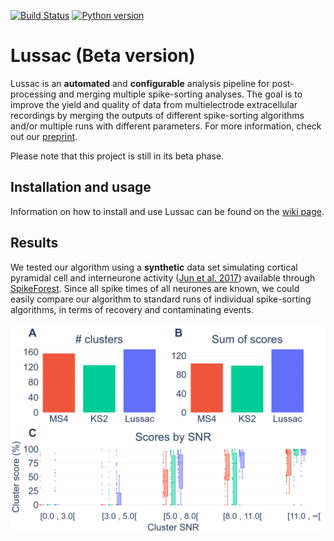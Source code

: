 
[![Build Status](https://github.com/BarbourLab/lussac/actions/workflows/testing-dataset.yml/badge.svg)](https://github.com/BarbourLab/lussac/actions/workflows/testing-dataset.yml/badge.svg) [![Python version](https://img.shields.io/badge/python-3.10-blue.svg)](https://img.shields.io/badge/python-3.10-blue.svg)

# Lussac (Beta version)

Lussac is an **automated** and **configurable** analysis pipeline for post-processing and merging multiple spike-sorting analyses. The goal is to improve the yield and quality of data from multielectrode extracellular recordings by merging the outputs of different spike-sorting algorithms and/or multiple runs with different parameters.
For more information, check out our [preprint](https://www.biorxiv.org/content/10.1101/2022.02.08.479192v1).

Please note that this project is still in its beta phase.


## Installation and usage

Information on how to install and use Lussac can be found on the [wiki page](https://github.com/BarbourLab/lussac/wiki).


## Results

We tested our algorithm using a **synthetic** data set simulating cortical pyramidal cell and interneurone activity ([Jun et al. 2017](https://www.biorxiv.org/content/10.1101/101030v2)) available through [SpikeForest](https://spikeforest.flatironinstitute.org/). Since all spike times of all neurones are known, we could easily compare our algorithm to standard runs of individual spike-sorting algorithms, in terms of recovery and contaminating events.

![Lussac synthetic results](https://github.com/BarbourLab/lussac/blob/main/img/results_synthetic.png?raw=true)
